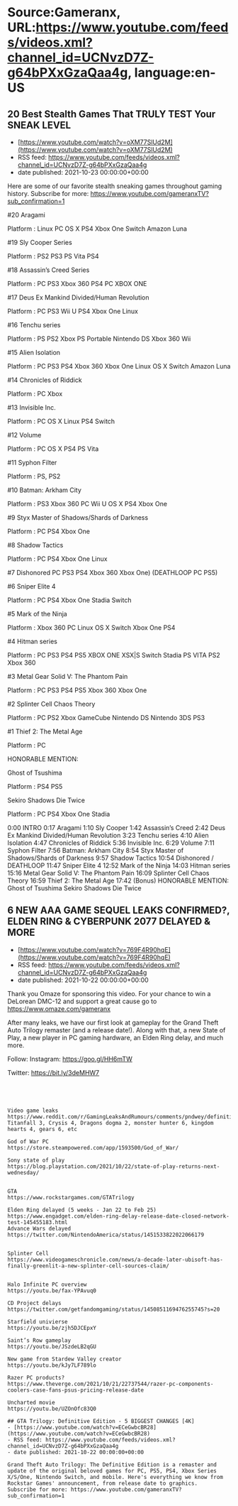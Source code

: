 # Source:Gameranx, URL:https://www.youtube.com/feeds/videos.xml?channel_id=UCNvzD7Z-g64bPXxGzaQaa4g, language:en-US

## 20 Best Stealth Games That TRULY TEST Your SNEAK LEVEL
 - [https://www.youtube.com/watch?v=oXM77SlUd2M](https://www.youtube.com/watch?v=oXM77SlUd2M)
 - RSS feed: https://www.youtube.com/feeds/videos.xml?channel_id=UCNvzD7Z-g64bPXxGzaQaa4g
 - date published: 2021-10-23 00:00:00+00:00

Here are some of our favorite stealth sneaking games throughout gaming history.
Subscribe for more: https://www.youtube.com/gameranxTV?sub_confirmation=1

#20 Aragami

Platform : Linux PC OS X PS4  Xbox One Switch Amazon Luna



#19 Sly Cooper Series

Platform : PS2 PS3 PS Vita PS4



#18 Assassin’s Creed Series

Platform : PC PS3 Xbox 360 PS4 PC XBOX ONE



#17 Deus Ex Mankind Divided/Human Revolution

Platform : PC PS3 Wii U PS4 Xbox One Linux 



#16 Tenchu series

Platform : PS PS2 Xbox PS Portable Nintendo DS Xbox 360 Wii



#15 Alien Isolation

Platform : PC PS3 PS4 Xbox 360 Xbox One Linux OS X Switch Amazon Luna 



#14 Chronicles of Riddick

Platform : PC Xbox 



#13 Invisible Inc. 

Platform : PC OS X Linux PS4 Switch 



#12 Volume 

Platform : PC OS X PS4 PS Vita



#11 Syphon Filter 

 Platform : PS, PS2



#10 Batman: Arkham City

Platform : PS3 Xbox 360 PC Wii U OS X PS4 Xbox One



#9 Styx Master of Shadows/Shards of Darkness

Platform : PC PS4 Xbox One 



#8 Shadow Tactics 

Platform : PC PS4 Xbox One Linux 



#7 Dishonored PC PS3 PS4 Xbox 360 Xbox One) (DEATHLOOP PC PS5)



#6 Sniper Elite 4

Platform : PC PS4 Xbox One Stadia Switch



#5 Mark of the Ninja

Platform : Xbox 360 PC Linux OS X Switch Xbox One PS4 



#4 Hitman series

Platform : PC PS3 PS4 PS5 XBOX ONE XSX|S Switch Stadia PS VITA PS2 Xbox 360 



#3 Metal Gear Solid V: The Phantom Pain

Platform : PC PS3 PS4 PS5 Xbox 360 Xbox One 



#2 Splinter Cell Chaos Theory

Platform : PC PS2 Xbox GameCube Nintendo DS Nintendo 3DS PS3 



#1 Thief 2: The Metal Age 

Platform : PC 



HONORABLE MENTION:

Ghost of Tsushima 

Platform : PS4 PS5 



Sekiro Shadows Die Twice 

Platform : PC PS4 Xbox One Stadia 


0:00 INTRO 
0:17 Aragami
1:10 Sly Cooper
1:42 Assassin’s Creed
2:42 Deus Ex Mankind Divided/Human Revolution
3:23 Tenchu series
4:10 Alien Isolation
4:47 Chronicles of Riddick
5:36 Invisible Inc. 
6:29 Volume 
7:11 Syphon Filter 
7:56 Batman: Arkham City
8:54 Styx Master of Shadows/Shards of Darkness
9:57 Shadow Tactics 
10:54 Dishonored / DEATHLOOP
11:47 Sniper Elite 4
12:52 Mark of the Ninja
14:03 Hitman series
15:16 Metal Gear Solid V: The Phantom Pain
16:09 Splinter Cell Chaos Theory
16:59 Thief 2: The Metal Age
17:42 (Bonus) HONORABLE MENTION:
Ghost of Tsushima 
Sekiro Shadows Die Twice

## 6 NEW AAA GAME SEQUEL LEAKS CONFIRMED?, ELDEN RING & CYBERPUNK 2077 DELAYED & MORE
 - [https://www.youtube.com/watch?v=769F4R90hqE](https://www.youtube.com/watch?v=769F4R90hqE)
 - RSS feed: https://www.youtube.com/feeds/videos.xml?channel_id=UCNvzD7Z-g64bPXxGzaQaa4g
 - date published: 2021-10-22 00:00:00+00:00

Thank you Omaze for sponsoring this video. For your chance to win a DeLorean DMC-12 and support a great cause go to https://www.omaze.com/gameranx


After many leaks, we have our first look at gameplay for the Grand Theft Auto Trilogy remaster (and a release date!). Along with that, a new State of Play, a new player in PC gaming hardware, an Elden Ring delay, and much more.

Follow:
 Instagram: https://goo.gl/HH6mTW​​​​​​​

Twitter: https://bit.ly/3deMHW7​​​​​​​




 ~~~~STORIES~~~~




Video game leaks
https://www.reddit.com/r/GamingLeaksAndRumours/comments/pndwey/definitive_compilation_of_leaked_geforce_now/
Titanfall 3, Crysis 4, Dragons dogma 2, monster hunter 6, kingdom hearts 4, gears 6, etc

God of War PC
https://store.steampowered.com/app/1593500/God_of_War/

Sony state of play
https://blog.playstation.com/2021/10/22/state-of-play-returns-next-wednesday/


GTA
https://www.rockstargames.com/GTATrilogy

Elden Ring delayed (5 weeks - Jan 22 to Feb 25)
https://www.engadget.com/elden-ring-delay-release-date-closed-network-test-145455183.html
Advance Wars delayed
https://twitter.com/NintendoAmerica/status/1451533822022066179


Splinter Cell
https://www.videogameschronicle.com/news/a-decade-later-ubisoft-has-finally-greenlit-a-new-splinter-cell-sources-claim/


Halo Infinite PC overview
https://youtu.be/fax-YPAvuq0

CD Project delays
https://twitter.com/getfandomgaming/status/1450851169476255745?s=20

Starfield univierse
https://youtu.be/zjh5DJCEpxY

Saint’s Row gameplay
https://youtu.be/JSzdeLB2qGU

New game from Stardew Valley creator
https://youtu.be/kJy7LF789lo

Razer PC products?
https://www.theverge.com/2021/10/21/22737544/razer-pc-components-coolers-case-fans-psus-pricing-release-date

Uncharted movie
https://youtu.be/UZOnOfc83Q0

## GTA Trilogy: Definitive Edition - 5 BIGGEST CHANGES [4K]
 - [https://www.youtube.com/watch?v=ECeGwbcBR28](https://www.youtube.com/watch?v=ECeGwbcBR28)
 - RSS feed: https://www.youtube.com/feeds/videos.xml?channel_id=UCNvzD7Z-g64bPXxGzaQaa4g
 - date published: 2021-10-22 00:00:00+00:00

Grand Theft Auto Trilogy: The Definitive Edition is a remaster and update of the original beloved games for PC, PS5, PS4, Xbox Series X/S/One, Nintendo Switch, and mobile. Here's everything we know from Rockstar Games' announcement, from release date to graphics.
Subscribe for more: https://www.youtube.com/gameranxTV?sub_confirmation=1

